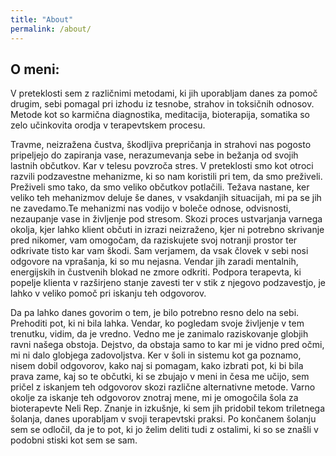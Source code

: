 ```yaml
---
title: "About"
permalink: /about/
---
```


## O meni:

V preteklosti sem z različnimi metodami, ki jih uporabljam danes za pomoč drugim, sebi pomagal pri izhodu iz tesnobe, strahov in toksičnih odnosov. Metode kot so karmična diagnostika, meditacija, bioterapija, somatika so zelo učinkovita orodja v terapevtskem procesu. 

Travme, neizražena čustva, škodljiva prepričanja in strahovi nas pogosto pripeljejo do zapiranja vase, nerazumevanja sebe in bežanja od svojih lastnih občutkov. Kar v telesu povzroča stres. V preteklosti smo kot otroci razvili podzavestne mehanizme, ki so nam koristili pri tem, da smo preživeli. Preživeli smo tako, da smo veliko občutkov potlačili. Težava nastane, ker veliko teh mehanizmov deluje še danes, v vsakdanjih situacijah, mi pa se jih ne zavedamo.Te mehanizmi nas vodijo v boleče odnose, odvisnosti, nezaupanje vase in življenje pod stresom. Skozi proces ustvarjanja varnega okolja, kjer lahko klient občuti in izrazi neizraženo, kjer ni potrebno skrivanje pred nikomer, vam omogočam, da raziskujete svoj notranji prostor ter odkrivate tisto kar vam škodi. Sam verjamem, da vsak človek v sebi nosi odgovore na vprašanja, ki so mu nejasna. Vendar jih zaradi mentalnih, energijskih in čustvenih blokad ne zmore odkriti. Podpora terapevta, ki popelje klienta v razširjeno stanje zavesti ter v stik z njegovo podzavestjo, je lahko v veliko pomoč pri iskanju teh odgovorov.

Da pa lahko danes govorim o tem, je bilo potrebno resno delo na sebi. Prehoditi pot, ki ni bila lahka. Vendar, ko pogledam svoje življenje v tem trenutku, vidim, da je vredno.  Vedno me je zanimalo raziskovanje globjih ravni našega obstoja. Dejstvo, da obstaja samo to kar mi je vidno pred očmi, mi ni dalo globjega zadovoljstva. Ker v šoli in sistemu kot ga poznamo, nisem dobil odgovorov, kako naj si pomagam, kako izbrati pot, ki bi bila prava zame, kaj so te občutki, ki se zbujajo v meni in česa me učijo, sem pričel z iskanjem teh odgovorov skozi različne alternativne metode. Varno okolje za iskanje teh odgovorov znotraj mene, mi je omogočila šola za bioterapevte Neli Rep. Znanje in izkušnje, ki sem jih pridobil tekom triletnega šolanja, danes uporabljam v svoji terapevtski praksi. Po končanem šolanju sem se odločil, da je to pot, ki jo želim deliti tudi z ostalimi, ki so se znašli v podobni stiski kot sem se sam. 